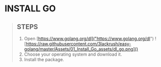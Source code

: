 # INSTALL GO

> ## STEPS
> 1. Open [https://www.golang.org/dl]("https://www.golang.org/dl")
> ![https://raw.githubusercontent.com/3lackrush/easy-golang/master/Assets/01_Install_Go_assets/dl_go.png]() 
> 2. Choose your operating system and download it.
> 3. Install the package.


